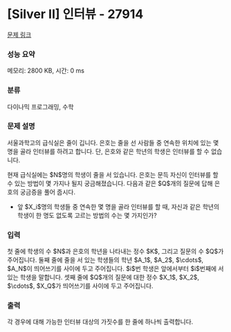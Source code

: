 # [Silver II] 인터뷰 - 27914 

[문제 링크](https://www.acmicpc.net/problem/27914) 

### 성능 요약

메모리: 2800 KB, 시간: 0 ms

### 분류

다이나믹 프로그래밍, 수학

### 문제 설명

<p>서울과학고의 급식실은 줄이 깁니다. 은호는 줄을 선 사람들 중 연속한 위치에 있는 몇 명을 골라 인터뷰를 하려고 합니다. 단, 은호와 같은 학년의 학생은 인터뷰를 할 수 없습니다.</p>

<p>현재 급식실에는 $N$명의 학생이 줄을 서 있습니다. 은호는 문득 자신이 인터뷰를 할 수 있는 방법이 몇 가지나 될지 궁금해졌습니다. 다음과 같은 $Q$개의 질문에 답해 은호의 궁금증을 풀어 줍시다.</p>

<ul>
	<li>앞 $X_i$명의 학생들 중 연속한 몇 명을 골라 인터뷰를 할 때, 자신과 같은 학년의 학생이 한 명도 없도록 고르는 방법의 수는 몇 가지인가?</li>
</ul>

### 입력 

 <p>첫 줄에 학생의 수 $N$과 은호의 학년을 나타내는 정수 $K$, 그리고 질문의 수 $Q$가 주어집니다. 둘째 줄에 줄을 서 있는 학생들의 학년 $A_1$, $A_2$, $\cdots$, $A_N$이 띄어쓰기를 사이에 두고 주어집니다. $i$번 학생은 앞에서부터 $i$번째에 서 있는 학생을 말합니다. 셋째 줄에 $Q$개의 질문에 대한 정수 $X_1$, $X_2$, $\cdots$, $X_Q$가 띄어쓰기를 사이에 두고 주어집니다.</p>

### 출력 

 <p>각 경우에 대해 가능한 인터뷰 대상의 가짓수를 한 줄에 하나씩 출력합니다.</p>

